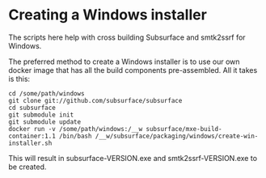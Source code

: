 # Creating a Windows installer

The scripts here help with cross building Subsurface and smtk2ssrf for Windows.

The preferred method to create a Windows installer is to use our own docker
image that has all the build components pre-assembled.
All it takes is this:

```
cd /some/path/windows
git clone git://github.com/subsurface/subsurface
cd subsurface
git submodule init
git submodule update
docker run -v /some/path/windows:/__w subsurface/mxe-build-container:1.1 /bin/bash /__w/subsurface/packaging/windows/create-win-installer.sh
```

This will result in subsurface-VERSION.exe and smtk2ssrf-VERSION.exe to be created.
